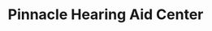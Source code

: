 ---
title: "Pinnacle Hearing Aid Center"
url: /grand-junction/pinnacle-hearing-aid-center/
shop: Hörgeräte
---